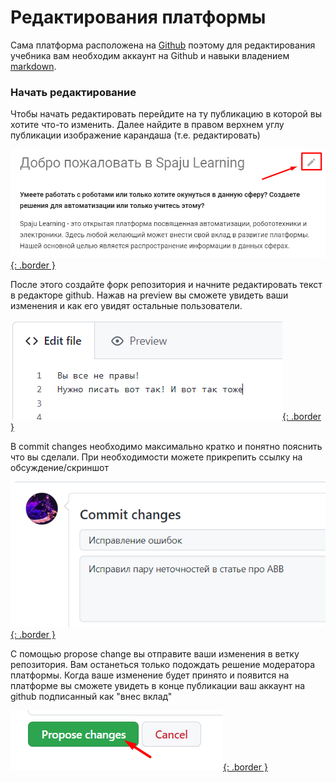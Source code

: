 # Редактирования платформы

Сама платформа расположена на [Github](https://github.com/TheNameXDD/Spaju-learning/) поэтому для редактирования учебника вам необходим аккаунт на Github и навыки владением [markdown](https://www.markdownguide.org/basic-syntax/).

### Начать редактирование

Чтобы начать редактировать перейдите на ту публикацию в которой вы хотите что-то изменить. Далее найдите в правом верхнем углу публикации изображение карандаша (т.е. редактировать)

[![](img/1_step.png){: .border }](img/1_step.png)

После этого создайте форк репозитория и начните редактировать текст в редакторе github. Нажав на preview вы сможете увидеть ваши изменения и как его увидят остальные пользователи.

[![](img/editor.png){: .border }](img/editor.png)

В commit changes необходимо максимально кратко и понятно пояснить что вы сделали. При необходимости можете прикрепить ссылку на обсуждение/скриншот

[![](img/2_step.png){: .border }](img/2_step.png)

С помощью propose change вы отправите ваши изменения в ветку репозитория. Вам останеться только подождать решение модератора платформы. Когда ваше изменение будет принято и появится на платформе вы сможете увидеть в конце публикации ваш аккаунт на github подписанный как "внес вклад"

[![](img/3_step.png){: .border }](img/3_step.png)
